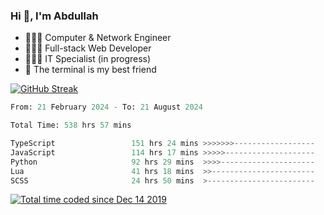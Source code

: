 <h3>Hi 👋, I'm Abdullah</h3>

- 👷🏼‍♂️ Computer & Network Engineer
- 👨🏻‍💻 Full-stack Web Developer
- 👨🏻‍💻 IT Specialist (in progress)
- 🖤 The terminal is my best friend

[![GitHub Streak](https://streak-stats.demolab.com?user=al3bad&theme=transparent&date_format=j%20M%5B%20Y%5D)](https://git.io/streak-stats)

<!--START_SECTION:waka-->

```python
From: 21 February 2024 - To: 21 August 2024

Total Time: 538 hrs 57 mins

TypeScript                 151 hrs 24 mins >>>>>>>------------------   27.96 %
JavaScript                 114 hrs 17 mins >>>>>--------------------   21.11 %
Python                     92 hrs 29 mins  >>>>---------------------   17.08 %
Lua                        41 hrs 18 mins  >>-----------------------   07.63 %
SCSS                       24 hrs 50 mins  >------------------------   04.59 %
```

<!--END_SECTION:waka-->

<p>
  <a href="https://wakatime.com/@ce2a2aac-0d6b-4d65-b864-8a4bcaf12967"><img src="https://wakatime.com/badge/user/ce2a2aac-0d6b-4d65-b864-8a4bcaf12967.svg" alt="Total time coded since Dec 14 2019" /></a>
</p>
